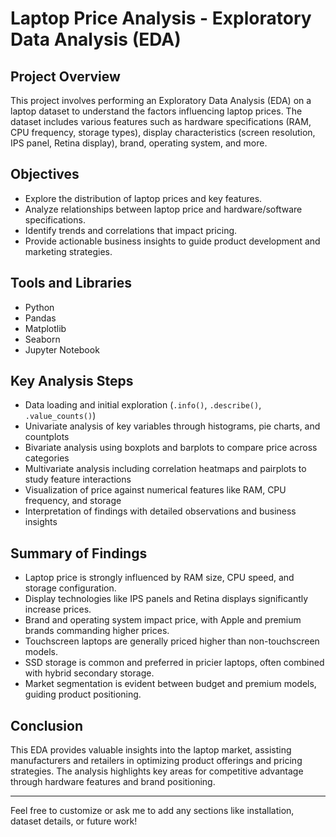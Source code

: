 # Laptop Price Analysis - Exploratory Data Analysis (EDA)

## Project Overview  
This project involves performing an Exploratory Data Analysis (EDA) on a laptop dataset to understand the factors influencing laptop prices. The dataset includes various features such as hardware specifications (RAM, CPU frequency, storage types), display characteristics (screen resolution, IPS panel, Retina display), brand, operating system, and more.

## Objectives  
- Explore the distribution of laptop prices and key features.  
- Analyze relationships between laptop price and hardware/software specifications.  
- Identify trends and correlations that impact pricing.  
- Provide actionable business insights to guide product development and marketing strategies.

## Tools and Libraries  
- Python  
- Pandas  
- Matplotlib  
- Seaborn  
- Jupyter Notebook  

## Key Analysis Steps  
- Data loading and initial exploration (`.info()`, `.describe()`, `.value_counts()`)  
- Univariate analysis of key variables through histograms, pie charts, and countplots  
- Bivariate analysis using boxplots and barplots to compare price across categories  
- Multivariate analysis including correlation heatmaps and pairplots to study feature interactions  
- Visualization of price against numerical features like RAM, CPU frequency, and storage  
- Interpretation of findings with detailed observations and business insights  

## Summary of Findings  
- Laptop price is strongly influenced by RAM size, CPU speed, and storage configuration.  
- Display technologies like IPS panels and Retina displays significantly increase prices.  
- Brand and operating system impact price, with Apple and premium brands commanding higher prices.  
- Touchscreen laptops are generally priced higher than non-touchscreen models.  
- SSD storage is common and preferred in pricier laptops, often combined with hybrid secondary storage.  
- Market segmentation is evident between budget and premium models, guiding product positioning.

## Conclusion  
This EDA provides valuable insights into the laptop market, assisting manufacturers and retailers in optimizing product offerings and pricing strategies. The analysis highlights key areas for competitive advantage through hardware features and brand positioning.

---

Feel free to customize or ask me to add any sections like installation, dataset details, or future work!
